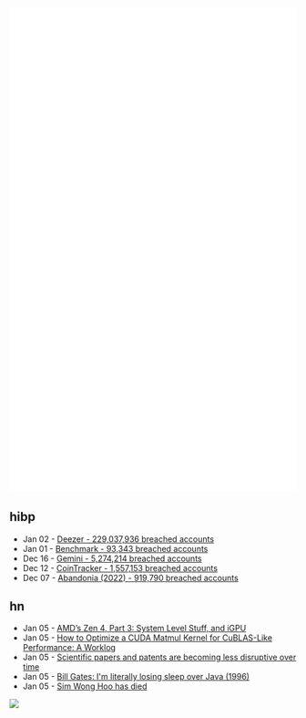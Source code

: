 ![Metrics](https://raw.githubusercontent.com/phixion/phixion/master/metrics.svg)

## hibp

<!--
for https://github.com/phixion/phixion/blob/main/.github/workflows/feeds.yml
-->
<!--START_SECTION:haveibeenpwnd-->
- Jan 02 - [Deezer - 229,037,936 breached accounts](https://haveibeenpwned.com/PwnedWebsites#Deezer)
- Jan 01 - [Benchmark - 93,343 breached accounts](https://haveibeenpwned.com/PwnedWebsites#Benchmark)
- Dec 16 - [Gemini - 5,274,214 breached accounts](https://haveibeenpwned.com/PwnedWebsites#Gemini)
- Dec 12 - [CoinTracker - 1,557,153 breached accounts](https://haveibeenpwned.com/PwnedWebsites#CoinTracker)
- Dec 07 - [Abandonia (2022) - 919,790 breached accounts](https://haveibeenpwned.com/PwnedWebsites#Abandonia2022)
<!--END_SECTION:haveibeenpwnd-->

## hn

<!--
for https://github.com/phixion/phixion/blob/main/.github/workflows/feeds.yml
-->
<!--START_SECTION:hn-->
- Jan 05 - [AMD’s Zen 4, Part 3: System Level Stuff, and iGPU](https://chipsandcheese.com/2023/01/05/amds-zen-4-part-3-system-level-stuff-and-igpu/)
- Jan 05 - [How to Optimize a CUDA Matmul Kernel for CuBLAS-Like Performance: A Worklog](https://siboehm.com/articles/22/CUDA-MMM)
- Jan 05 - [Scientific papers and patents are becoming less disruptive over time](https://www.nature.com/articles/s41586-022-05543-x)
- Jan 05 - [Bill Gates: I'm literally losing sleep over Java (1996)](https://www.techemails.com/p/bill-gates-im-literally-losing-sleep-over-java)
- Jan 05 - [Sim Wong Hoo has died](https://www.theedgesingapore.com/news/company-news/creative-technologys-sim-wong-hoo-dies)
<!--END_SECTION:hn-->

<!--
for https://yhype.me
-->
![](https://hit.yhype.me/github/profile?user_id=13013670)

